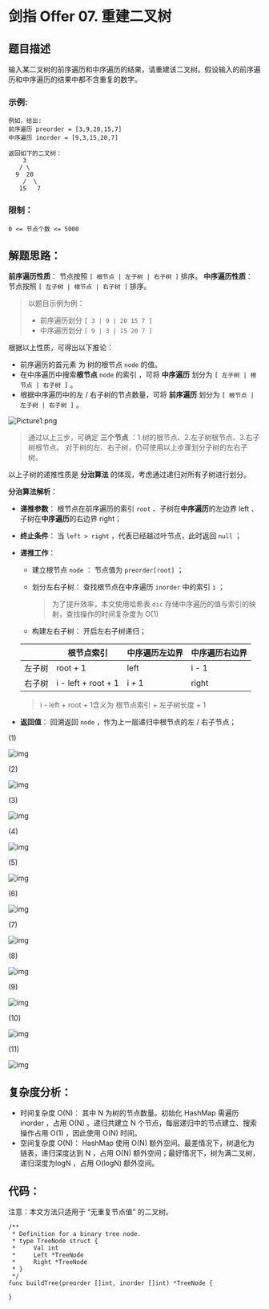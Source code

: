 # 剑指 Offer 07. 重建二叉树

## 题目描述

输入某二叉树的前序遍历和中序遍历的结果，请重建该二叉树。假设输入的前序遍历和中序遍历的结果中都不含重复的数字。

 

### 示例:

```
例如，给出:
前序遍历 preorder = [3,9,20,15,7]
中序遍历 inorder = [9,3,15,20,7]

返回如下的二叉树：
    3
   / \
  9  20
    /  \
   15   7
```

### 限制：

```
0 <= 节点个数 <= 5000
```

## 解题思路：

**前序遍历性质**： 节点按照 `[ 根节点 | 左子树 | 右子树 ]` 排序。
**中序遍历性质**： 节点按照 `[ 左子树 | 根节点 | 右子树 ]` 排序。

> 以题目示例为例：
>
> - 前序遍历划分 `[ 3 | 9 | 20 15 7 ]`
> - 中序遍历划分 `[ 9 | 3 | 15 20 7 ]`

根据以上性质，可得出以下推论：

- 前序遍历的首元素 为 树的根节点 `node` 的值。
- 在中序遍历中搜索**根节点** `node` 的索引 ，可将 **中序遍历** 划分为 `[ 左子树 | 根节点 | 右子树 ]` 。
- 根据中序遍历中的左 / 右子树的节点数量，可将 **前序遍历** 划分为 `[ 根节点 | 左子树 | 右子树 ]` 。

![Picture1.png](D:\www\better_study_for_golang\每日一题\images\1603644245-oFksKK-Picture1.png)

> 通过以上三步，可确定 **三个节点** ：1.树的根节点、2.左子树根节点、3.右子树根节点。
> 对于树的左、右子树，仍可使用以上步骤划分子树的左右子树。

以上子树的递推性质是 **分治算法** 的体现，考虑通过递归对所有子树进行划分。

**分治算法解析**：

- **递推参数**： 根节点在前序遍历的索引 `root` 、子树在**中序遍历**的左边界 left 、子树在**中序遍历**的右边界 right；

- **终止条件**： 当 `left > right` ，代表已经越过叶节点，此时返回 `null` ；

- **递推工作**：

  - 建立根节点 `node` ： 节点值为 `preorder[root]` ；

  - 划分左右子树： 查找根节点在中序遍历 `inorder` 中的索引 `i` ；

    > 为了提升效率，本文使用哈希表 `dic` 存储中序遍历的值与索引的映射，查找操作的时间复杂度为 O(1)

  - 构建左右子树： 开启左右子树递归；

  |        | 根节点索引          | 中序遍历左边界 | 中序遍历右边界 |
  | ------ | ------------------- | -------------- | -------------- |
  | 左子树 | root + 1            | left           | i - 1          |
  | 右子树 | i - left + root + 1 | i + 1          | right          |

  >
  > i - left + root + 1含义为 根节点索引 + 左子树长度 + 1

- **返回值**： 回溯返回 `node` ，作为上一层递归中根节点的左 / 右子节点；

(1)

![img](D:\www\better_study_for_golang\每日一题\images\1603644245-DwefAv-Picture2.png)

(2)

![img](D:\www\better_study_for_golang\每日一题\images\1603644377-aJTwyJ-Picture3.png)

(3)

![img](D:\www\better_study_for_golang\每日一题\images\1603644377-rGvUqA-Picture4.png)

(4)

![img](D:\www\better_study_for_golang\每日一题\images\1603644245-OrFteB-Picture5.png)

(5)

![img](D:\www\better_study_for_golang\每日一题\images\1603644245-RBtYMS-Picture6.png)

(6)

![img](D:\www\better_study_for_golang\每日一题\images\1603644245-ZlaMmX-Picture7.png)

(7)

![img](D:\www\better_study_for_golang\每日一题\images\1603644245-leDZaF-Picture8.png)

(8)

![img](D:\www\better_study_for_golang\每日一题\images\1603644245-KtWHlj-Picture9.png)

(9)

![img](D:\www\better_study_for_golang\每日一题\images\1603644245-tYOIfd-Picture10.png)

(10)

![img](D:\www\better_study_for_golang\每日一题\images\1603644245-IAznrm-Picture11.png)

(11)

![img](D:\www\better_study_for_golang\每日一题\images\1603644245-oLIgwn-Picture12.png)

## 复杂度分析：

- 时间复杂度 O(N)： 其中 N 为树的节点数量。初始化 HashMap 需遍历 inorder ，占用 O(N) 。递归共建立 N 个节点，每层递归中的节点建立、搜索操作占用 O(1) ，因此使用 O(N) 时间。
- 空间复杂度 O(N)： HashMap 使用 O(N) 额外空间。最差情况下，树退化为链表，递归深度达到 N ，占用 O(N) 额外空间；最好情况下，树为满二叉树，递归深度为logN ，占用 O(logN) 额外空间。



## 代码：

注意：本文方法只适用于 “无重复节点值” 的二叉树。

```
/**
 * Definition for a binary tree node.
 * type TreeNode struct {
 *     Val int
 *     Left *TreeNode
 *     Right *TreeNode
 * }
 */
func buildTree(preorder []int, inorder []int) *TreeNode {

}
```

